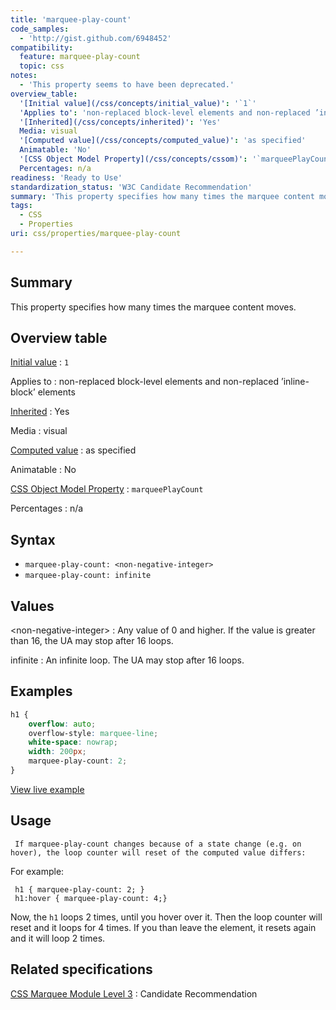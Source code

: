 ```yaml
---
title: 'marquee-play-count'
code_samples:
  - 'http://gist.github.com/6948452'
compatibility:
  feature: marquee-play-count
  topic: css
notes:
  - 'This property seems to have been deprecated.'
overview_table:
  '[Initial value](/css/concepts/initial_value)': '`1`'
  'Applies to': 'non-replaced block-level elements and non-replaced ’inline-block’ elements'
  '[Inherited](/css/concepts/inherited)': 'Yes'
  Media: visual
  '[Computed value](/css/concepts/computed_value)': 'as specified'
  Animatable: 'No'
  '[CSS Object Model Property](/css/concepts/cssom)': '`marqueePlayCount`'
  Percentages: n/a
readiness: 'Ready to Use'
standardization_status: 'W3C Candidate Recommendation'
summary: 'This property specifies how many times the marquee content moves.'
tags:
  - CSS
  - Properties
uri: css/properties/marquee-play-count

---
```

## Summary

This property specifies how many times the marquee content moves.

## Overview table

[Initial value](/css/concepts/initial_value)
:   `1`

Applies to
:   non-replaced block-level elements and non-replaced ’inline-block’ elements

[Inherited](/css/concepts/inherited)
:   Yes

Media
:   visual

[Computed value](/css/concepts/computed_value)
:   as specified

Animatable
:   No

[CSS Object Model Property](/css/concepts/cssom)
:   `marqueePlayCount`

Percentages
:   n/a

## Syntax

-   `marquee-play-count: <non-negative-integer>`
-   `marquee-play-count: infinite`

## Values

\<non-negative-integer\>
:   Any value of 0 and higher. If the value is greater than 16, the UA may stop after 16 loops.

infinite
:   An infinite loop. The UA may stop after 16 loops.

## Examples

``` css
h1 {
    overflow: auto;
    overflow-style: marquee-line;
    white-space: nowrap;
    width: 200px;
    marquee-play-count: 2;
}
```

[View live example](http://code.webplatform.org/gist/6948452)

## Usage

     If marquee-play-count changes because of a state change (e.g. on hover), the loop counter will reset of the computed value differs:

For example:

     h1 { marquee-play-count: 2; }
     h1:hover { marquee-play-count: 4;}

Now, the `h1` loops 2 times, until you hover over it. Then the loop counter will reset and it loops for 4 times. If you than leave the element, it resets again and it will loop 2 times.

## Related specifications

[CSS Marquee Module Level 3](http://www.w3.org/TR/css3-marquee/#the-marquee-play-count)
:   Candidate Recommendation
